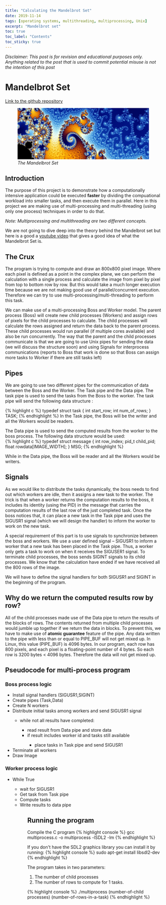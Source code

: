 ```yaml
---
title: "Calculating the Mandelbrot Set"
date: 2019-11-14
tags: [operating systems, multithreading, multiprocessing, Unix]
excerpt: "Mandelbrot set"
toc: true
toc_label: "Contents"
toc_sticky: true
---
```



*Disclaimer: This post is for revision and educational purposes only. Anything related to the post that is used to commit potential misuse is not the intention of this post*

# Mandelbrot Set 

[Link to the github repository](https://github.com/MarcoBrian/MandelbrotSet)


<figure>
  <img src="/images/mandelbrot/mandelbrot.png" alt="mandelbrot set">
  <figcaption><i>The Mandelbrot Set</i></figcaption>
</figure>

## Introduction

The purpose of this project is to demonstrate how a computationally intensive application could be executed **faster** by dividing the compuational workload into smaller tasks, and then execute them in parallel. Here in this project we are making use of multi-processing and multi-threading (using only one process) techniques in order to do that. 

*Note: Multiprocessing and multithreading are two different concepts.*


We are not going to dive deep into the theory behind the Mandelbrot set but here is a good a [youtube video](https://www.youtube.com/watch?v=NGMRB4O922I) that gives a good idea of what the Mandelbrot Set is.
 
 
## The Crux 
 
The program is trying to compute and draw an 800x800 pixel image. Where each pixel is defined as a point in the complex plane, we  can perform the calculation with a single process and calculate the image from pixel by pixel from top to bottom row by row. But this would take a much longer execution time because we are not making good use of parallel/concurrent execution. Therefore we can try to use multi-processing/multi-threading to perform this task.

We can make use of a multi-processing Boss and Worker model. The parent process (Boss) will create new child processes (Workers) and assign rows of pixels for the child processes to calculate. The child processes will calculate the rows assigned and return the data back to the parent process. These child processes would run parallel (if multiple cores available) and also be run concurrently. The way that the parent and the child processes communicate is that we are going to use Unix pipes for sending the data (we will discuss the structure soon) and using Signals for interprocess communications (reports to Boss that work is done so that Boss can assign more tasks to Worker if there are still tasks left)

## Pipes

We are going to use two different pipes for the communication of data between the Boss and the Worker. The Task pipe and the Data pipe. The task pipe is used to send the tasks from the Boss to the worker. The task pipe will send the following data structure :

{% highlight c %}
typedef struct task {
int start_row;
int num_of_rows;
} TASK;
{% endhighlight %}
In the Task pipe, the Boss will be the writer and all the Workers would be readers.


The Data pipe is used to send the computed results from the worker to the boss process. The following data structure would be used:  
{% highlight c %}
typedef struct message {
int row_index;
pid_t child_pid;
float rowdata[IMAGE_WIDTH];
} MSG;
{% endhighlight %}

While in the Data pipe, the Boss will be reader and all the Workers would be writers.

## Signals

As we would like to distribute the tasks dynamically, the boss needs to find out which workers are idle, then it assigns a new task to the worker. The trick is that when a worker returns the computation results to the boss, it includes its identity (using the PID) in the message that carries the computation results of the last row of the just completed task. Once the boss notices that, it can place a new task in the Task pipe and uses the SIGUSR1 signal (which we will design the handler) to inform the worker to work on the new task.

A special requirement of this part is to use signals to synchronize between the boss and workers. We use a user defined signal – SIGUSR1 to inform a worker that a new task has been placed in the Task pipe. Thus, a worker only gets a task to work on when it receives the SIGUSER1 signal. To terminate child processes, the boss sends SIGINT signals to its child processes. We know that the calculation have ended if we have received all the 800 rows of the image. 

We will have to define the signal handlers for both SIGUSR1 and SIGINT in the beginning of the program.

## Why do we return the computed results row by row?

All of the child processes made use of the Data pipe to return the results of the blocks of rows. The contents returned from multiple child processes would jumble up together if we return the data in blocks. To prevent this, we have to make use of **atomic guarantee** feature of the pipe. Any data written to the pipe with less than or equal to PIPE_BUF will not get mixed up. In Linux, this value (PIPE_BUF) is 4096 bytes. In our program, each row has 800 pixels, and each pixel is a floating-point number of 4 bytes. So each row is 3200 bytes < 4096 bytes. Therefore the data will not get mixed up.  

## Pseudocode for multi-process program

### Boss process logic

<ul>
    <li> Install signal handlers (SIGUSR1,SIGINT) </li>
    <li> Create pipes (Task,Data) </li>
    <li> Create N workers </li>
    <li> Distribute initial tasks among workers and send SIGUSR1 signal </li>
    <ul>
        <li>while not all results have completed: </li>
        <ul>
        <li> read result from Data pipe and store data</li>
        <li> if result includes worker id and tasks still available</li>
        <ul>
            <li>place tasks in Task pipe and send SIGUSR1</li>
        </ul>
        </ul>
    </ul>
    <li>Terminate all workers</li>
    <li>Draw Image</li>
</ul>


### Worker process logic

<ul>
    <li>While True </li>
    <ul>
        <li>wait for SIGUSR1 </li>
        <li>Get task from Task pipe </li>
        <li>Compute tasks</li>
        <li>Write results to data pipe</li>
<ul>



## Running the program

Compile the C program 
{% highlight console %}
gcc multiprocess.c -o multiprocess -lSDL2 -lm
{% endhighlight %}

If you don't have the SDL2 graphics library you can install it by running: 
{% highlight console %}
sudo apt-get install libsdl2-dev
{% endhighlight %}

The program takes in two parameters: 
1. The number of child processes
2. The number of rows to compute for 1 tasks. 

{% highlight console %}
./multiprocess (number-of-child processes) (number-of-rows-in-a-task)
{% endhighlight %}


